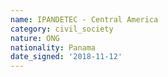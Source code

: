 ```yaml
---
name: IPANDETEC - Central America 
category: civil_society
nature: ONG
nationality: Panama
date_signed: '2018-11-12'
---
```

    